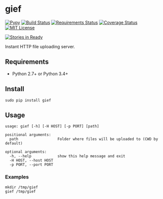 # gief

[![Pypy](https://img.shields.io/pypi/v/gief.svg)](https://pypi.python.org/pypi/gief)
[![Build Status](https://travis-ci.org/jorgebg/gief.svg)](https://travis-ci.org/jorgebg/gief)
[![Requirements Status](https://requires.io/github/jorgebg/gief/requirements.svg?branch=master)](https://requires.io/github/jorgebg/gief/requirements/?branch=master)
[![Coverage Status](https://coveralls.io/repos/jorgebg/gief/badge.svg)](https://coveralls.io/r/jorgebg/gief)
[![MIT License](https://img.shields.io/pypi/l/gief.svg)](https://github.com/jorgebg/gief/blob/master/LICENSE)

[![Stories in Ready](https://badge.waffle.io/jorgebg/gief.svg)](http://waffle.io/jorgebg/gief)

Instant HTTP file uploading server.

## Requirements
* Python 2.7+ or Python 3.4+

## Install
```
sudo pip install gief
```

## Usage
```
usage: gief [-h] [-H HOST] [-p PORT] [path]

positional arguments:
  path                  Folder where files will be uploaded to (CWD by default)

optional arguments:
  -h, --help            show this help message and exit
  -H HOST, --host HOST
  -p PORT, --port PORT

```

### Examples
```
mkdir /tmp/gief
gief /tmp/gief
```
